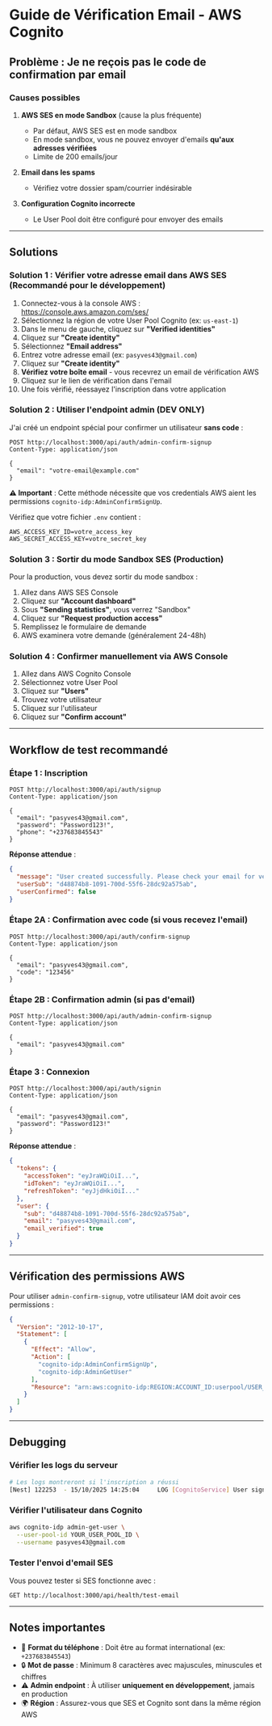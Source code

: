 # Guide de Vérification Email - AWS Cognito

## Problème : Je ne reçois pas le code de confirmation par email

### Causes possibles

1. **AWS SES en mode Sandbox** (cause la plus fréquente)
   - Par défaut, AWS SES est en mode sandbox
   - En mode sandbox, vous ne pouvez envoyer d'emails **qu'aux adresses vérifiées**
   - Limite de 200 emails/jour

2. **Email dans les spams**
   - Vérifiez votre dossier spam/courrier indésirable

3. **Configuration Cognito incorrecte**
   - Le User Pool doit être configuré pour envoyer des emails

---

## Solutions

### Solution 1 : Vérifier votre adresse email dans AWS SES (Recommandé pour le développement)

1. Connectez-vous à la console AWS : https://console.aws.amazon.com/ses/
2. Sélectionnez la région de votre User Pool Cognito (ex: `us-east-1`)
3. Dans le menu de gauche, cliquez sur **"Verified identities"**
4. Cliquez sur **"Create identity"**
5. Sélectionnez **"Email address"**
6. Entrez votre adresse email (ex: `pasyves43@gmail.com`)
7. Cliquez sur **"Create identity"**
8. **Vérifiez votre boîte email** - vous recevrez un email de vérification AWS
9. Cliquez sur le lien de vérification dans l'email
10. Une fois vérifié, réessayez l'inscription dans votre application

### Solution 2 : Utiliser l'endpoint admin (DEV ONLY)

J'ai créé un endpoint spécial pour confirmer un utilisateur **sans code** :

```http
POST http://localhost:3000/api/auth/admin-confirm-signup
Content-Type: application/json

{
  "email": "votre-email@example.com"
}
```

**⚠️ Important** : Cette méthode nécessite que vos credentials AWS aient les permissions `cognito-idp:AdminConfirmSignUp`.

Vérifiez que votre fichier `.env` contient :
```
AWS_ACCESS_KEY_ID=votre_access_key
AWS_SECRET_ACCESS_KEY=votre_secret_key
```

### Solution 3 : Sortir du mode Sandbox SES (Production)

Pour la production, vous devez sortir du mode sandbox :

1. Allez dans AWS SES Console
2. Cliquez sur **"Account dashboard"**
3. Sous **"Sending statistics"**, vous verrez "Sandbox"
4. Cliquez sur **"Request production access"**
5. Remplissez le formulaire de demande
6. AWS examinera votre demande (généralement 24-48h)

### Solution 4 : Confirmer manuellement via AWS Console

1. Allez dans AWS Cognito Console
2. Sélectionnez votre User Pool
3. Cliquez sur **"Users"**
4. Trouvez votre utilisateur
5. Cliquez sur l'utilisateur
6. Cliquez sur **"Confirm account"**

---

## Workflow de test recommandé

### Étape 1 : Inscription
```http
POST http://localhost:3000/api/auth/signup
Content-Type: application/json

{
  "email": "pasyves43@gmail.com",
  "password": "Password123!",
  "phone": "+237683845543"
}
```

**Réponse attendue** :
```json
{
  "message": "User created successfully. Please check your email for verification code.",
  "userSub": "d48874b8-1091-700d-55f6-28dc92a575ab",
  "userConfirmed": false
}
```

### Étape 2A : Confirmation avec code (si vous recevez l'email)
```http
POST http://localhost:3000/api/auth/confirm-signup
Content-Type: application/json

{
  "email": "pasyves43@gmail.com",
  "code": "123456"
}
```

### Étape 2B : Confirmation admin (si pas d'email)
```http
POST http://localhost:3000/api/auth/admin-confirm-signup
Content-Type: application/json

{
  "email": "pasyves43@gmail.com"
}
```

### Étape 3 : Connexion
```http
POST http://localhost:3000/api/auth/signin
Content-Type: application/json

{
  "email": "pasyves43@gmail.com",
  "password": "Password123!"
}
```

**Réponse attendue** :
```json
{
  "tokens": {
    "accessToken": "eyJraWQiOiI...",
    "idToken": "eyJraWQiOiI...",
    "refreshToken": "eyJjdHkiOiI..."
  },
  "user": {
    "sub": "d48874b8-1091-700d-55f6-28dc92a575ab",
    "email": "pasyves43@gmail.com",
    "email_verified": true
  }
}
```

---

## Vérification des permissions AWS

Pour utiliser `admin-confirm-signup`, votre utilisateur IAM doit avoir ces permissions :

```json
{
  "Version": "2012-10-17",
  "Statement": [
    {
      "Effect": "Allow",
      "Action": [
        "cognito-idp:AdminConfirmSignUp",
        "cognito-idp:AdminGetUser"
      ],
      "Resource": "arn:aws:cognito-idp:REGION:ACCOUNT_ID:userpool/USER_POOL_ID"
    }
  ]
}
```

---

## Debugging

### Vérifier les logs du serveur
```bash
# Les logs montreront si l'inscription a réussi
[Nest] 122253  - 15/10/2025 14:25:04     LOG [CognitoService] User signed up: pasyves43@gmail.com
```

### Vérifier l'utilisateur dans Cognito
```bash
aws cognito-idp admin-get-user \
  --user-pool-id YOUR_USER_POOL_ID \
  --username pasyves43@gmail.com
```

### Tester l'envoi d'email SES
Vous pouvez tester si SES fonctionne avec :
```http
GET http://localhost:3000/api/health/test-email
```

---

## Notes importantes

- 📧 **Format du téléphone** : Doit être au format international (ex: `+237683845543`)
- 🔒 **Mot de passe** : Minimum 8 caractères avec majuscules, minuscules et chiffres
- ⚠️ **Admin endpoint** : À utiliser **uniquement en développement**, jamais en production
- 🌍 **Région** : Assurez-vous que SES et Cognito sont dans la même région AWS
